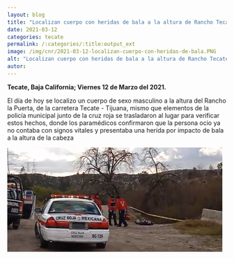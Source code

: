 ```yaml
---
layout: blog
title: "Localizan cuerpo con heridas de bala a la altura de Rancho Tecate"
date: 2021-03-12
categories: tecate
permalink: /:categories/:title:output_ext
image: /img/cnr/2021-03-12-localizan-cuerpo-con-heridas-de-bala.PNG
alt: "Localizan cuerpo con heridas de bala a la altura de Rancho Tecate"
autor:
---
```


**Tecate, Baja California; Viernes 12 de Marzo del 2021.** 

El día de hoy se localizo un cuerpo de sexo masculino a la altura del Rancho la Puerta, de la carretera Tecate - Tijuana, mismo que elementos de la policía municipal junto de la cruz roja se trasladaron al lugar para verificar estos hechos, donde los paramédicos confirmaron que la persona ocio ya no contaba con signos vitales y presentaba una herida por impacto de bala a la altura de la cabeza

<div id="carouselExampleSlidesOnly" class="carousel slide" data-ride="carousel">
  <div class="carousel-inner">
    <div class="carousel-item active">
       <img class="d-block w-100" src="/img/cnr/2021-03-12-localizan-cuerpo-con-heridas-de-bala.PNG" loading="lazy"  alt="Localizan cuerpo con heridas de bala a la altura de Rancho Tecate">
    </div>
  </div>
</div>